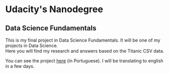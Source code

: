 <h1>Udacity's Nanodegree</h1>
<h2>Data Science Fundamentals</h2>
<p>This is my final project in Data Science Fundamentals. It will be one of my projects in Data Science.<br>Here you will find my research and answers based on the Titanic CSV data.</p>

<p>You can see the project <a href="https://github.com/felipefgoncalves/titanic_fds1/blob/master/Projeto%20Final%20-%20Titanic%20Dataset%20(PT-BR).ipynb">here</a> (in Portuguese). I will be translating to english in a few days.</p>
